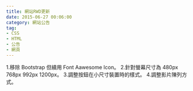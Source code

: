 ```yaml
---
title: 網站RWD更新
date: 2015-06-27 00:06:00
category: 網站公告
tag:
- CSS
- HTML
- 公告
- 網頁
---
```

1.移除 Bootstrap 但續用 Font Aawesome Icon。
2.針對螢幕尺寸為 480px 768px 992px 1200px。
3.調整按鈕在小尺寸裝置時的樣式。
4.調整影片陳列方式。
